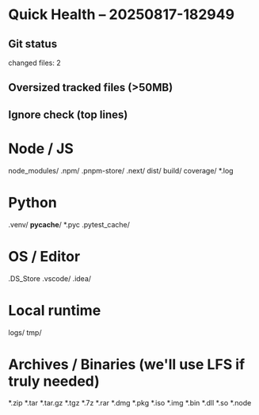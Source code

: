 # Quick Health – 20250817-182949
## Git status
changed files: 2
## Oversized tracked files (>50MB)
## Ignore check (top lines)
# Node / JS
node_modules/
.npm/
.pnpm-store/
.next/
dist/
build/
coverage/
*.log

# Python
.venv/
__pycache__/
*.pyc
.pytest_cache/

# OS / Editor
.DS_Store
.vscode/
.idea/

# Local runtime
logs/
tmp/

# Archives / Binaries (we'll use LFS if truly needed)
*.zip
*.tar
*.tar.gz
*.tgz
*.7z
*.rar
*.dmg
*.pkg
*.iso
*.img
*.bin
*.dll
*.so
*.node
